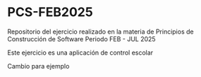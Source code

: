 # PCS-FEB2025
Repositorio del ejercicio realizado en la materia de Principios de Construcción de Software  Periodo FEB - JUL 2025

Este ejercicio es una aplicación de control escolar

Cambio para ejemplo
